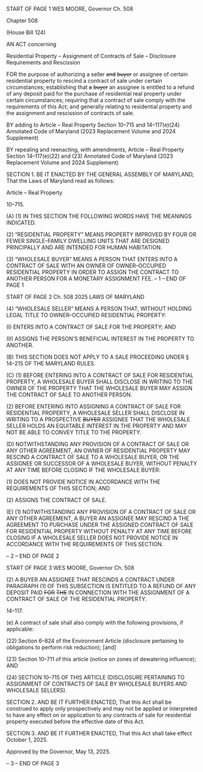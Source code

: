 START OF PAGE 1
WES MOORE, Governor Ch. 508

Chapter 508

(House Bill 124)

AN ACT concerning

Residential Property – Assignment of Contracts of Sale – Disclosure
Requirements and Rescission

FOR the purpose of authorizing a seller ~~and~~ ~~buyer~~ or assignee of certain residential
property to rescind a contract of sale under certain circumstances; establishing that
~~a~~ ~~buyer~~ an assignee is entitled to a refund of any deposit paid for the purchase of
residential real property under certain circumstances; requiring that a contract of
sale comply with the requirements of this Act; and generally relating to residential
property and the assignment and rescission of contracts of sale.

BY adding to
Article – Real Property
Section 10–715 and 14–117(e)(24)
Annotated Code of Maryland
(2023 Replacement Volume and 2024 Supplement)

BY repealing and reenacting, with amendments,
Article – Real Property
Section 14–117(e)(22) and (23)
Annotated Code of Maryland
(2023 Replacement Volume and 2024 Supplement)

SECTION 1. BE IT ENACTED BY THE GENERAL ASSEMBLY OF MARYLAND,
That the Laws of Maryland read as follows:

Article – Real Property

10–715.

(A) (1) IN THIS SECTION THE FOLLOWING WORDS HAVE THE MEANINGS
INDICATED.

(2) “RESIDENTIAL PROPERTY” MEANS PROPERTY IMPROVED BY
FOUR OR FEWER SINGLE–FAMILY DWELLING UNITS THAT ARE DESIGNED
PRINCIPALLY AND ARE INTENDED FOR HUMAN HABITATION.

(3) “WHOLESALE BUYER” MEANS A PERSON THAT ENTERS INTO A
CONTRACT OF SALE WITH AN OWNER OF OWNER–OCCUPIED RESIDENTIAL
PROPERTY IN ORDER TO ASSIGN THE CONTRACT TO ANOTHER PERSON FOR A
MONETARY ASSIGNMENT FEE.
– 1 –
END OF PAGE 1

START OF PAGE 2
Ch. 508 2025 LAWS OF MARYLAND

(4) “WHOLESALE SELLER” MEANS A PERSON THAT, WITHOUT
HOLDING LEGAL TITLE TO OWNER–OCCUPIED RESIDENTIAL PROPERTY:

(I) ENTERS INTO A CONTRACT OF SALE FOR THE PROPERTY;
AND

(II) ASSIGNS THE PERSON’S BENEFICIAL INTEREST IN THE
PROPERTY TO ANOTHER.

(B) THIS SECTION DOES NOT APPLY TO A SALE PROCEEDING UNDER §
14–215 OF THE MARYLAND RULES.

(C) (1) BEFORE ENTERING INTO A CONTRACT OF SALE FOR RESIDENTIAL
PROPERTY, A WHOLESALE BUYER SHALL DISCLOSE IN WRITING TO THE OWNER OF
THE PROPERTY THAT THE WHOLESALE BUYER MAY ASSIGN THE CONTRACT OF SALE
TO ANOTHER PERSON.

(2) BEFORE ENTERING INTO ASSIGNING A CONTRACT OF SALE FOR
RESIDENTIAL PROPERTY, A WHOLESALE SELLER SHALL DISCLOSE IN WRITING TO A
PROSPECTIVE ~~BUYER~~ ASSIGNEE THAT THE WHOLESALE SELLER HOLDS AN
EQUITABLE INTEREST IN THE PROPERTY AND MAY NOT BE ABLE TO CONVEY TITLE
TO THE PROPERTY.

(D) NOTWITHSTANDING ANY PROVISION OF A CONTRACT OF SALE OR ANY
OTHER AGREEMENT, AN OWNER OF RESIDENTIAL PROPERTY MAY RESCIND A
CONTRACT OF SALE TO A WHOLESALE BUYER, OR THE ASSIGNEE OR SUCCESSOR OF
A WHOLESALE BUYER, WITHOUT PENALTY AT ANY TIME BEFORE CLOSING IF THE
WHOLESALE BUYER:

(1) DOES NOT PROVIDE NOTICE IN ACCORDANCE WITH THE
REQUIREMENTS OF THIS SECTION; AND

(2) ASSIGNS THE CONTRACT OF SALE.

(E) (1) NOTWITHSTANDING ANY PROVISION OF A CONTRACT OF SALE OR
ANY OTHER AGREEMENT, A BUYER AN ASSIGNEE MAY RESCIND A THE AGREEMENT
TO PURCHASE UNDER THE ASSIGNED CONTRACT OF SALE FOR RESIDENTIAL
PROPERTY WITHOUT PENALTY AT ANY TIME BEFORE CLOSING IF A WHOLESALE
SELLER DOES NOT PROVIDE NOTICE IN ACCORDANCE WITH THE REQUIREMENTS OF
THIS SECTION.

– 2 –
END OF PAGE 2

START OF PAGE 3
WES MOORE, Governor Ch. 508

(2) A BUYER AN ASSIGNEE THAT RESCINDS A CONTRACT UNDER
PARAGRAPH (1) OF THIS SUBSECTION IS ENTITLED TO A REFUND OF ANY DEPOSIT
PAID ~~FOR~~ ~~THE~~ IN CONNECTION WITH THE ASSIGNMENT OF A CONTRACT OF SALE OF
THE RESIDENTIAL PROPERTY.

14–117.

(e) A contract of sale shall also comply with the following provisions, if applicable:

(22) Section 6–824 of the Environment Article (disclosure pertaining to
obligations to perform risk reduction); [and]

(23) Section 10–711 of this article (notice on zones of dewatering influence);
AND

(24) SECTION 10–715 OF THIS ARTICLE (DISCLOSURE PERTAINING TO
ASSIGNMENT OF CONTRACTS OF SALE BY WHOLESALE BUYERS AND WHOLESALE
SELLERS).

SECTION 2. AND BE IT FURTHER ENACTED, That this Act shall be construed to
apply only prospectively and may not be applied or interpreted to have any effect on or
application to any contracts of sale for residential property executed before the effective
date of this Act.

SECTION 3. AND BE IT FURTHER ENACTED, That this Act shall take effect
October 1, 2025.

Approved by the Governor, May 13, 2025.

– 3 –
END OF PAGE 3